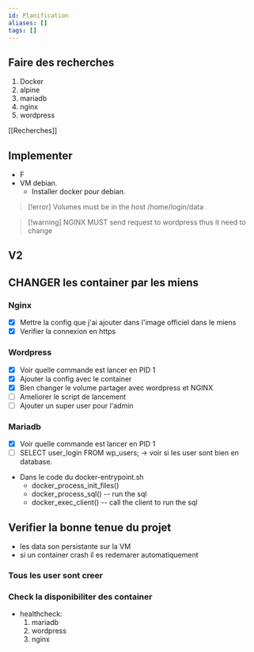 ```yaml
---
id: Planification
aliases: []
tags: []
---
```


## Faire des recherches
1. Docker
2. alpine
3.  mariadb 
4. nginx
5. wordpress

[[Recherches]]

## Implementer 
- F
- VM debian.
	- Installer docker pour debian.


>[!error] Volumes must be in the host /home/login/data

>[!warning] NGINX MUST send request to wordpress thus it need to change




## V2

## CHANGER les container par les miens

### Nginx
- [X] Mettre la config que j'ai ajouter dans l'image officiel dans le miens
- [X] Verifier la connexion en https

### Wordpress
- [X] Voir quelle commande est lancer en PID 1
- [X] Ajouter la config avec le container 
- [X] Bien changer le volume partager avec wordpress et NGINX
- [ ] Ameliorer le script de lancement
- [ ] Ajouter un super user pour l'admin

### Mariadb
- [X] Voir quelle commande est lancer en PID 1
- [ ] SELECT user_login FROM wp_users; -> voir si les user sont bien en database.
- Dans le code du docker-entrypoint.sh
  - docker_process_init_files() 
  - docker_process_sql() -- run the sql 
  - docker_exec_client() -- call the client to run the sql


## Verifier la bonne tenue du projet
- les data son persistante sur la VM 
- si un container crash il es redemarer automatiquement

### Tous les user sont creer

### Check la disponibiliter des container
- healthcheck:
  1. mariadb
  2. wordpress
  3. nginx
